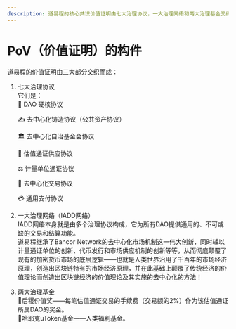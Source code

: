 ```yaml
---
description: 道易程的核心共识价值证明由七大治理协议，一大治理网络和两大治理基金交织而成。
---
```


# PoV（价值证明）的构件

道易程的价值证明由三大部分交织而成：

1.  七大治理协议\
    它们是：\
    📑 DAO 硬核协议

    ✍️ 去中心化铸造协议（公共资产协议）

    🏛️ 去中心化自治基金会协议

    🔀 估值通证供应协议

    ⚖️ 计量单位通证协议

    💱 去中心化交易协议

    💳 通用支付协议
2. 一大治理网络（IADD网络）\
   IADD网络本身就是由多个治理协议构成，它为所有DAO提供通用的、不可或缺的交易和结算功能。\
   道易程继承了Bancor Network的去中心化市场机制这一伟大创新，同时辅以计量通证单位的创新、代币发行和市场供应机制的创新等等，从而彻底颠覆了现有的加密货币市场的底层逻辑——也就是人类世界沿用了千百年的市场经济原理，创造出区块链特有的市场经济原理，并在此基础上颠覆了传统经济的价值理论而创造出区块链经济的价值理论及其实施的去中心化的方法！
3. 两大治理基金\
   🌹后稷价值奖——每笔估值通证交易的手续费（交易额的2%）作为该估值通证所属DAO的奖金。\
   💖哈耶克uToken基金——人类福利基金。
